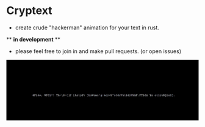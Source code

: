 # Cryptext
- create crude "hackerman" animation for your text in rust.

** **in development** **

- please feel free to join in and make pull requests. (or open issues)

![](demo.gif)
